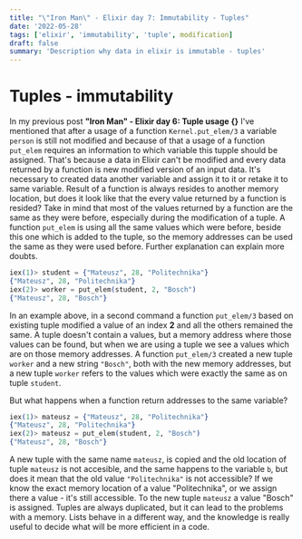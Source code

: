 ```yaml
---
title: "\"Iron Man\" - Elixir day 7: Immutability - Tuples"
date: '2022-05-28'
tags: ['elixir', 'immutability', 'tuple', modification]
draft: false
summary: 'Description why data in elixir is immutable - tuples'
---
```

# Tuples - immutability
In my previous post **\"Iron Man\" - Elixir day 6: Tuple usage {}** I've mentioned that after a usage of a function `Kernel.put_elem/3` a variable `person` is still not modified and because of that a usage of a function `put_elem` requires an information to which variable this tupple should be assigned. That's because a data in Elixir can't be modified and every data returned by a function is new modified version of an input data. It's necessary to created data another variable and assign it to it or retake it to same variable. Result of a function is always resides to another memory location, but does it look like that the every value returned by a function is resided? Take in mind that most of the values returned by a function are the same as they were before, especially during the modification of a tuple. A function `put_elem` is using all the same values which were before, beside this one which is added to the tuple, so the memory addresses can be used the same as they were used before. Further explanation can explain more doubts.
```elixir
iex(1)> student = {"Mateusz", 28, "Politechnika"}
{"Mateusz", 28, "Politechnika"}
iex(2)> worker = put_elem(student, 2, "Bosch")
{"Mateusz", 28, "Bosch"}
```
In an example above, in a second command a function `put_elem/3` based on existing tuple modified a value of an index **2** and all the others remained the same. A tuple doesn't contain a values, but a memory address where those values can be found, but when we are using a tuple we see a values which are on those memory addresses. A function `put_elem/3` created a new tuple `worker` and a new string `"Bosch"`, both with the new memory addresses, but a new tuple `worker` refers to the values which were exactly the same as on tuple `student`.

But what happens when a function return addresses to the same variable?
```elixir
iex(1)> mateusz = {"Mateusz", 28, "Politechnika"}
{"Mateusz", 28, "Politechnika"}
iex(2)> mateusz = put_elem(student, 2, "Bosch")
{"Mateusz", 28, "Bosch"}
```
 A new tuple with the same name `mateusz`, is copied and the old location of tuple `mateusz` is not accesible, and the same happens to the variable `b`, but does it mean that the old value `"Politechnika"` is not accessible? If we know the exact memory location of a value "Politechnika", or we assign there a value - it's still accessible. To the new tuple `mateusz` a value "Bosch" is assigned. Tuples are always duplicated, but it can lead to the problems with a memory. Lists behave in a different way, and the knowledge is really useful to decide what will be more efficient in a code.